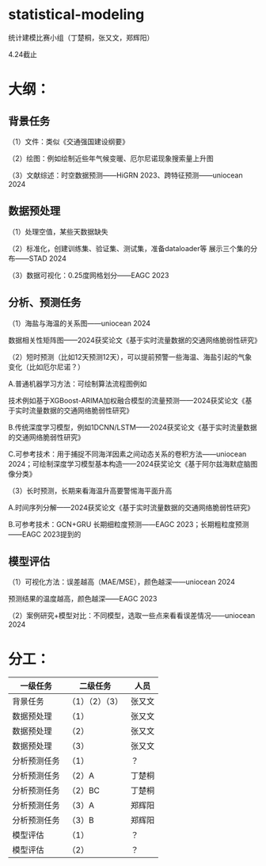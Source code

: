 # statistical-modeling
统计建模比赛小组（丁楚桐，张又文，郑辉阳）

4.24截止

# 大纲：
## 背景任务
（1）文件：类似《交通强国建设纲要》

（2）绘图：例如绘制近些年气候变暖、厄尔尼诺现象搜索量上升图

（3）文献综述：时空数据预测——HiGRN 2023、跨特征预测——uniocean 2024

## 数据预处理
（1）处理空值，某些天数据缺失

（2）标准化，创建训练集、验证集、测试集，准备dataloader等 展示三个集的分布——STAD 2024

（3）数据可视化：0.25度网格划分——EAGC 2023

## 分析、预测任务
（1）海盐与海温的关系图——uniocean 2024

数据相关性矩阵图——2024获奖论文《基于实时流量数据的交通网络脆弱性研究》

（2）短时预测（比如12天预测12天），可以提前预警一些海温、海盐引起的气象变化（比如厄尔尼诺？）

A.普通机器学习方法：可绘制算法流程图例如

技术例如基于XGBoost-ARIMA加权融合模型的流量预测——2024获奖论文《基于实时流量数据的交通网络脆弱性研究》

B.传统深度学习模型，例如1DCNN/LSTM——2024获奖论文《基于实时流量数据的交通网络脆弱性研究》

C.可参考技术：用于捕捉不同海洋因素之间动态关系的卷积方法——uniocean 2024；可绘制深度学习模型基本构造——2024获奖论文《基于阿尔兹海默症脑图像分类》

（3）长时预测，长期来看海温升高要警惕海平面升高

A.时间序列分解——2024获奖论文《基于实时流量数据的交通网络脆弱性研究》

B.可参考技术：GCN+GRU 长期细粒度预测——EAGC 2023；长期粗粒度预测——EAGC 2023提到的

## 模型评估
（1）可视化方法：误差越高（MAE/MSE），颜色越深——uniocean 2024

预测结果的温度越高，颜色越深——EAGC 2023

（2）案例研究+模型对比：不同模型，选取一些点来看看误差情况——uniocean 2024 

# 分工：

| 一级任务 | 二级任务 | 人员 |
|---------|---------|---------|
| 背景任务   | （1）（2）（3）   | 张又文   |
| 数据预处理   | （1）   | 张又文   |
| 数据预处理   | （2）   | 张又文   |
| 数据预处理   | （3）   | 张又文   |
| 分析预测任务   | （1）   | ？   |
| 分析预测任务   | （2）A   | 丁楚桐   |
| 分析预测任务   | （2）BC   | 丁楚桐   |
| 分析预测任务   | （3）A   | 郑辉阳   |
| 分析预测任务   | （3）B   | 郑辉阳   |
| 模型评估   | （1）   | ？   |
| 模型评估   | （2）   | ？   |
